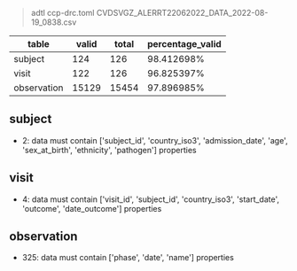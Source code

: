 >adtl ccp-drc.toml CVDSVGZ_ALERRT22062022_DATA_2022-08-19_0838.csv

|table          |valid  |total  |percentage_valid|
|---------------|-------|-------|----------------|
|subject        |124    |126    |98.412698% |
|visit          |122    |126    |96.825397% |
|observation    |15129  |15454  |97.896985% |

## subject

* 2: data must contain ['subject_id', 'country_iso3', 'admission_date', 'age', 'sex_at_birth', 'ethnicity', 'pathogen'] properties

## visit

* 4: data must contain ['visit_id', 'subject_id', 'country_iso3', 'start_date', 'outcome', 'date_outcome'] properties

## observation

* 325: data must contain ['phase', 'date', 'name'] properties
